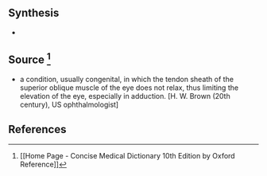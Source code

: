 ## Synthesis
- 
## Source [^1]
- a condition, usually congenital, in which the tendon sheath of the superior oblique muscle of the eye does not relax, thus limiting the elevation of the eye, especially in adduction. \[H. W. Brown (20th century), US ophthalmologist]
## References

[^1]: [[Home Page - Concise Medical Dictionary 10th Edition by Oxford Reference]]